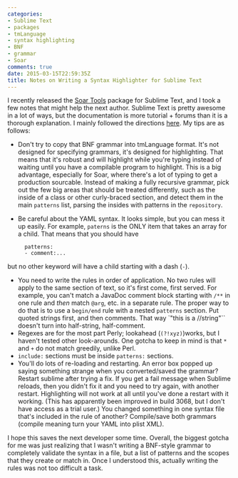 ```yaml
---
categories:
- Sublime Text
- packages
- tmLanguage
- syntax highlighting
- BNF
- grammar
- Soar
comments: true
date: 2015-03-15T22:59:35Z
title: Notes on Writing a Syntax Highlighter for Sublime Text
---
```


I recently released the [Soar Tools](http://garfieldnate.github.io/Sublime-Soar-Tools/) package for Sublime Text, and I took a few notes that might help the next author. Sublime Text is pretty awesome in a lot of ways, but the documentation is more tutorial + forums than it is a thorough explanation. I mainly followed the directions [here](http://sublime-text-unofficial-documentation.readthedocs.org/en/latest/extensibility/syntaxdefs.html). My tips are as follows:

* Don't try to copy that BNF grammar into tmLanguage format. It's not designed for specifying grammars, it's designed for highlighting. That means that it's robust and will highlight while you're typing instead of waiting until you have a compilable program to highlight. This is a big advantage, especially for Soar, where there's a lot of typing to get a production sourcable. Instead of making a fully recursive grammar, pick out the few big areas that should be treated differently, such as the inside of a class or other curly-braced section, and detect them in the main `patterns` list, parsing the insides with patterns in the `repository`.
* Be careful about the YAML syntax. It looks simple, but you can mess it up easily. For example, `paterns` is the ONLY item that takes an array for a child. That means that you should have
    
        patterns:
        - comment:...
but no other keyword will have a child starting with a dash (`-`).

* You need to write the rules in order of application. No two rules will apply to the same section of text, so it's first come, first served. For example, you can't match a JavaDoc comment block starting with `/**` in one rule and *then* match `@arg`, etc. in a separate rule. The proper way to do that is to use a `begin/end` rule with a nested `patterns` section. Put quoted strings first, and then comments. That way `"this is a //string"`` doesn't turn into half-string, half-comment.
* Regexes are for the most part Perly; lookahead (`(?!xyz)`)works, but I haven't tested other look-arounds. One gotcha to keep in mind is that `*` and `+` do not match greedily, unlike Perl.  
* `include:` sections must be inside `patterns:` sections.
* You'll do lots of re-loading and restarting. An error box popped up saying something strange when you converted/saved the grammar? Restart sublime after trying a fix. If you get a fail message when Sublime reloads, then you didn't fix it and you need to try again, with another restart. Highlighting will not work at all until you've done a restart with it working. (This has apparently been improved in build 3068, but I don't have access as a trial user.) You changed something in one syntax file that's included in the rule of another? Compile/save both grammars (compile meaning turn your YAML into plist XML).

I hope this saves the next developer some time. Overall, the biggest gotcha for me was just realizing that I wasn't writing a BNF-style grammar to completely validate the syntax in a file, but a list of patterns and the scopes that they create or match in. Once I understood this, actually writing the rules was not too difficult a task.
